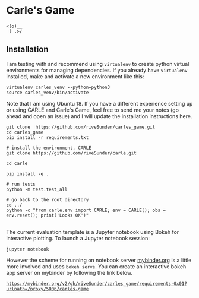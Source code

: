 # Carle's Game

```
<(o)__
 ( .>/
```
## Installation

I am testing with and recommend using `virtualenv` to create python virtual environments for managing dependencies. If you already have `virtualenv` installed, make and activate a new environment like this:

```
virtualenv carles_venv --python=python3
source carles_venv/bin/activate 
```

Note that I am using Ubuntu 18. If you have a different experience setting up or using CARLE and Carle's Game, feel free to send me your notes (go ahead and open an issue) and I will update the installation instructions here. 

```
git clone  https://github.com/riveSunder/carles_game.git
cd carles_game
pip install -r requirements.txt

# install the environment, CARLE
git clone https://github.com/riveSunder/carle.git

cd carle

pip install -e .

# run tests
python -m test.test_all

# go back to the root directory
cd ../
python -c "from carle.env import CARLE; env = CARLE(); obs = env.reset(); print('Looks OK')"
```


##

The current evaluation template is a Jupyter notebook using Bokeh for interactive plotting. To launch a Jupyter notebook session:

```
jupyter notebook
```

However the scheme for running on notebook server [mybinder.org](https://mybinder.org) is a little more involved and uses `bokeh serve`. You can create an interactive bokeh app server on mybinder by following the link below.

[`https://mybinder.org/v2/gh/riveSunder/carles_game/requirements-0x01?urlpath=/proxy/5006/carles-game`](https://mybinder.org/v2/gh/riveSunder/carles_game/requirements-0x01?urlpath=/proxy/5006/bokeh-app)
